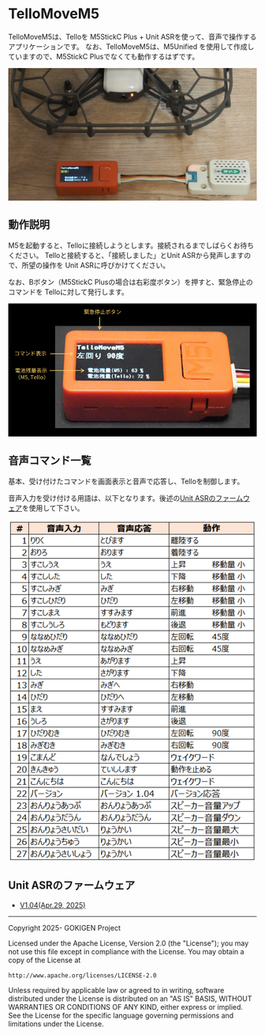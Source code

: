# TelloMoveM5

TelloMoveM5は、Telloを M5StickC Plus + Unit ASRを使って、音声で操作するアプリケーションです。
なお、TelloMoveM5は、M5Unified を使用して作成していますので、M5StickC Plusでなくても動作するはずです。

![TelloMoveM5イメージ](https://github.com/MRSa/TelloMoveM5/blob/main/images/TelloMoveM5.jpg?raw=true)

## 動作説明

M5を起動すると、Telloに接続しようとします。接続されるまでしばらくお待ちください。
Telloと接続すると、「接続しました」とUnit ASRから発声しますので、所望の操作を
Unit ASRに呼びかけてください。

なお、Bボタン（M5StickC Plusの場合は右彩度ボタン）を押すと、緊急停止のコマンドを
Telloに対して発行します。

![表示説明](https://github.com/MRSa/TelloMoveM5/blob/main/images/M5StickCPlus.png?raw=true)

## 音声コマンド一覧

基本、受け付けたコマンドを画面表示と音声で応答し、Telloを制御します。

音声入力を受け付ける用語は、以下となります。後述の[Unit ASRのファームウェア](https://github.com/MRSa/GokigenOSDN_documents/blob/main/miscellaneous/M5/UnitASR/jx_ci_03t_firmware_v104.bin)を使用して下さい。

![コマンド一覧](https://github.com/MRSa/TelloMoveM5/blob/main/images/commands.png?raw=true)

## Unit ASRのファームウェア

- [V1.04(Apr.29, 2025)](https://github.com/MRSa/GokigenOSDN_documents/blob/main/miscellaneous/M5/UnitASR/jx_ci_03t_firmware_v104.bin)

-----

Copyright 2025- GOKIGEN Project

Licensed under the Apache License, Version 2.0 (the "License");
you may not use this file except in compliance with the License.
You may obtain a copy of the License at

    http://www.apache.org/licenses/LICENSE-2.0

Unless required by applicable law or agreed to in writing, software
distributed under the License is distributed on an "AS IS" BASIS,
WITHOUT WARRANTIES OR CONDITIONS OF ANY KIND, either express or implied.
See the License for the specific language governing permissions and
limitations under the License.
